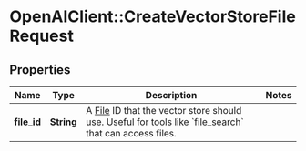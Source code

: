 # OpenAIClient::CreateVectorStoreFileRequest

## Properties
Name | Type | Description | Notes
------------ | ------------- | ------------- | -------------
**file_id** | **String** | A [File](/docs/api-reference/files) ID that the vector store should use. Useful for tools like &#x60;file_search&#x60; that can access files. | 

